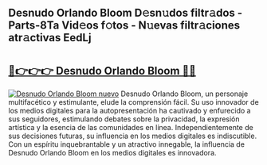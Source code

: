 ## Desnudo Orlando Bloom D𝚎sn𝚞dos filtr𝚊dos - Parts-8Ta Vid𝚎os f𝚘tos - N𝚞evas filtr𝚊ciones atr𝚊ctivas EedLj

# <h2><a href="http://mb8ojct.tromn.icu/?c=Desnudo+Orlando+Bloom">🔗👉👉👉 Desnudo Orlando Bloom 🔗🔗</a></h2>

[![Desnudo Orlando Bloom nuevo](https://i.imgur.com/pEAQMta.gif)](http://mb8ojct.tromn.icu/?c=Desnudo+Orlando+Bloom)
Desnudo Orlando Bloom, un personaje multifacético y estimulante, elude la comprensión fácil. Su uso innovador de los medios digitales para la autopresentación ha cautivado y enfurecido a sus seguidores, estimulando debates sobre la privacidad, la expresión artística y la esencia de las comunidades en línea. Independientemente de sus decisiones futuras, su influencia en los medios digitales es indiscutible. Con un espíritu inquebrantable y un atractivo innegable, la influencia de Desnudo Orlando Bloom en los medios digitales es innovadora.
